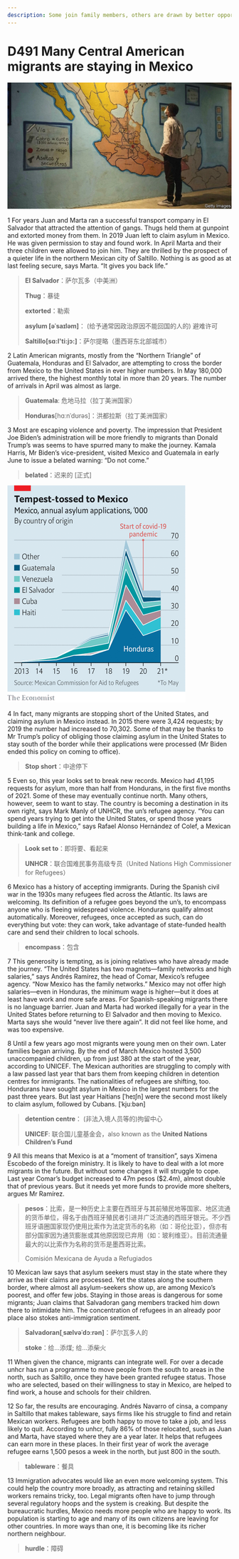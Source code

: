 ```yaml
---
description: Some join family members, others are drawn by better opportunities to work
---
```


# D491 Many Central American migrants are staying in Mexico
![](./img/boxcnncofzy62EHhhP2NJz54xse.png)

1 For years Juan and Marta ran a successful transport company in El Salvador that attracted the attention of gangs. Thugs held them at gunpoint and extorted money from them. In 2019 Juan left to claim asylum in Mexico. He was given permission to stay and found work. In April Marta and their three children were allowed to join him. They are thrilled by the prospect of a quieter life in the northern Mexican city of Saltillo. Nothing is as good as at last feeling secure, says Marta. “It gives you back life.”

> **El Salvador**：萨尔瓦多（中美洲）
>
> **Thug**：暴徒
>
> **extorted**：勒索
>
> **asylum [əˈsaɪləm]**： (给予通常因政治原因不能回国的人的) 避难许可
>
> **Saltillo[sɑ:l'ti:jɔ:]**：萨尔提略（墨西哥东北部城市）
>

2 Latin American migrants, mostly from the “Northern Triangle” of Guatemala, Honduras and El Salvador, are attempting to cross the border from Mexico to the United States in ever higher numbers. In May 180,000 arrived there, the highest monthly total in more than 20 years. The number of arrivals in April was almost as large.

> **Guatemala**: 危地马拉（拉丁美洲国家）
>
> **Honduras**[hɑːnˈdʊrəs]：洪都拉斯（拉丁美洲国家）
>

3 Most are escaping violence and poverty. The impression that President Joe Biden’s administration will be more friendly to migrants than Donald Trump’s was seems to have spurred many to make the journey. Kamala Harris, Mr Biden’s vice-president, visited Mexico and Guatemala in early June to issue a belated warning: “Do not come.”

> **belated**：迟来的 [正式]
>

![](./img/boxcnEP661eWKAEB0cf5wVW3Nuf.png)

4 In fact, many migrants are stopping short of the United States, and claiming asylum in Mexico instead. In 2015 there were 3,424 requests; by 2019 the number had increased to 70,302. Some of that may be thanks to Mr Trump’s policy of obliging those claiming asylum in the United States to stay south of the border while their applications were processed (Mr Biden ended this policy on coming to office).

> **Stop short**：中途停下
>

5 Even so, this year looks set to break new records. Mexico had 41,195 requests for asylum, more than half from Hondurans, in the first five months of 2021. Some of these may eventually continue north. Many others, however, seem to want to stay. The country is becoming a destination in its own right, says Mark Manly of UNHCR, the un’s refugee agency. “You can spend years trying to get into the United States, or spend those years building a life in Mexico,” says Rafael Alonso Hernández of Colef, a Mexican think-tank and college.

> **Look set to**：即将要、看起来
>
> **UNHCR**：联合国难民事务高级专员（United Nations High Commissioner for Refugees）
>

6 Mexico has a history of accepting immigrants. During the Spanish civil war in the 1930s many refugees fled across the Atlantic. Its laws are welcoming. Its definition of a refugee goes beyond the un’s, to encompass anyone who is fleeing widespread violence. Hondurans qualify almost automatically. Moreover, refugees, once accepted as such, can do everything but vote: they can work, take advantage of state-funded health care and send their children to local schools.

> **encompass**：包含
>

7 This generosity is tempting, as is joining relatives who have already made the journey. “The United States has two magnets—family networks and high salaries,” says Andrés Ramírez, the head of Comar, Mexico’s refugee agency. “Now Mexico has the family networks.” Mexico may not offer high salaries—even in Honduras, the minimum wage is higher—but it does at least have work and more safe areas. For Spanish-speaking migrants there is no language barrier. Juan and Marta had worked illegally for a year in the United States before returning to El Salvador and then moving to Mexico. Marta says she would “never live there again”. It did not feel like home, and was too expensive.

8 Until a few years ago most migrants were young men on their own. Later families began arriving. By the end of March Mexico hosted 3,500 unaccompanied children, up from just 380 at the start of the year, according to UNICEF. The Mexican authorities are struggling to comply with a law passed last year that bars them from keeping children in detention centres for immigrants. The nationalities of refugees are shifting, too. Hondurans have sought asylum in Mexico in the largest numbers for the past three years. But last year Haitians [ˈheɪʃn] were the second most likely to claim asylum, followed by Cubans. [ˈkjuːbən]

> **detention centre**： (非法入境人员等的)拘留中心
>
> **UNICEF**: 联合国儿童基金会，also known as the **United Nations Children’s Fund**
>

9 All this means that Mexico is at a “moment of transition”, says Ximena Escobedo of the foreign ministry. It is likely to have to deal with a lot more migrants in the future. But without some changes it will struggle to cope. Last year Comar’s budget increased to 47m pesos ($2.4m), almost double that of previous years. But it needs yet more funds to provide more shelters, argues Mr Ramírez.

> **pesos**：比索，是一种历史上主要在西班牙与其前殖民地等国家、地区流通的货币单位，得名于由西班牙殖民者引进并广泛流通的西班牙银元。不少西班牙语圈国家现仍使用比索作为法定货币的名称（如：哥伦比亚），但亦有部分国家因为通货膨胀或其他原因现已弃用（如：玻利维亚）。目前流通量最大的以比索作为名称的货币是墨西哥比索。
>
> Comisión Mexicana de Ayuda a Refugiados
>

10 Mexican law says that asylum seekers must stay in the state where they arrive as their claims are processed. Yet the states along the southern border, where almost all asylum-seekers show up, are among Mexico’s poorest, and offer few jobs. Staying in those areas is dangerous for some migrants; Juan claims that Salvadoran gang members tracked him down there to intimidate him. The concentration of refugees in an already poor place also stokes anti-immigration sentiment.

> **Salvadoran[ˌsælvəˈdɔːrən]**：萨尔瓦多人的
>
> **stoke**：给…添煤; 给…添柴火
>

11 When given the chance, migrants can integrate well. For over a decade unhcr has run a programme to move people from the south to areas in the north, such as Saltillo, once they have been granted refugee status. Those who are selected, based on their willingness to stay in Mexico, are helped to find work, a house and schools for their children.

12 So far, the results are encouraging. Andrés Navarro of cinsa, a company in Saltillo that makes tableware, says firms like his struggle to find and retain Mexican workers. Refugees are both happy to move to take a job, and less likely to quit. According to unhcr, fully 86% of those relocated, such as Juan and Marta, have stayed where they are a year later. It helps that refugees can earn more in these places. In their first year of work the average refugee earns 1,500 pesos a week in the north, but just 800 in the south.

> **tableware**：餐具
>

13 Immigration advocates would like an even more welcoming system. This could help the country more broadly, as attracting and retaining skilled workers remains tricky, too. Legal migrants often have to jump through several regulatory hoops and the system is creaking. But despite the bureaucratic hurdles, Mexico needs more people who are happy to work. Its population is starting to age and many of its own citizens are leaving for other countries. In more ways than one, it is becoming like its richer northern neighbour.

> **hurdle**：障碍
>

